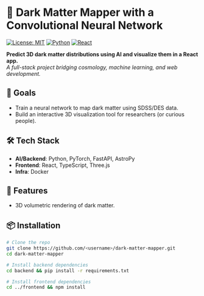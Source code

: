 # 🌌 Dark Matter Mapper with a Convolutional Neural Network

[![License: MIT](https://img.shields.io/badge/License-MIT-blue.svg)](https://opensource.org/licenses/MIT)
[![Python](https://img.shields.io/badge/Python-3.9%2B-blue)](https://python.org)
[![React](https://img.shields.io/badge/React-18%2B-blue)](https://reactjs.org)

**Predict 3D dark matter distributions using AI and visualize them in a React app.**  
*A full-stack project bridging cosmology, machine learning, and web development.*

## 🎯 Goals
- Train a neural network to map dark matter using SDSS/DES data.
- Build an interactive 3D visualization tool for researchers (or curious people).

## 🛠 Tech Stack
- **AI/Backend**: Python, PyTorch, FastAPI, AstroPy
- **Frontend**: React, TypeScript, Three.js
- **Infra**: Docker

## 🚀 Features
- 3D volumetric rendering of dark matter.

## 📦 Installation
```bash
# Clone the repo
git clone https://github.com/<username>/dark-matter-mapper.git
cd dark-matter-mapper

# Install backend dependencies
cd backend && pip install -r requirements.txt

# Install frontend dependencies
cd ../frontend && npm install

